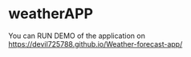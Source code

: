 # weatherAPP
You can RUN DEMO of the application on https://devil725788.github.io/Weather-forecast-app/

